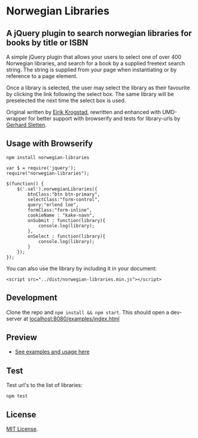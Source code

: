 # Norwegian Libraries

## A jQuery plugin to search norwegian libraries for books by title or ISBN

A simple jQuery plugin that allows your users to select one of over 400 Norwegian libraries, and search for a book by a supplied freetext search string. The string is supplied from your page when instantiating or by reference to a page element.

Once a library is selected, the user may select the library as their favourite by clicking the link following the select box. The same library will be preselected the next time the select box is used. 

Original written by [Eirik Krogstad](https://github.com/tangram/finn-boka/), rewritten and enhanced with UMD-wrapper for better support with browserify and tests for library-urls by [Gerhard Sletten](https://github.com/gerhardsletten).

## Usage with Browserify

`npm install norwegian-libraries`

```
var $ = require('jquery');
require("norwegian-libraries");

$(function() {
	$('.sel').norwegianLibraries({
		btnClass:"btn btn-primary",
		selectClass:"form-control",
		query:"erlend loe",
		formClass:"form-inline",
		cookieName : "kake-navn",
		onSubmit : function(library){
			console.log(library);
		},
		onSelect : function(library){
			console.log(library);
		}
	});
});
```

You can also use the library by including it in your document:

```
<script src="../dist/norwegian-libraries.min.js"></script>
```

## Development

Clone the repo and `npm install && npm start`. This should open a dev-server at [localhost:8080/examples/index.html](http://localhost:8080/examples/index.html)

## Preview

* [See examples and usage here](http://gerhardsletten.github.io/norwegian-libraries/)

## Test

Test url's to the list of libraries:

`npm test`

## License

[MIT License](https://opensource.org/licenses/MIT).
